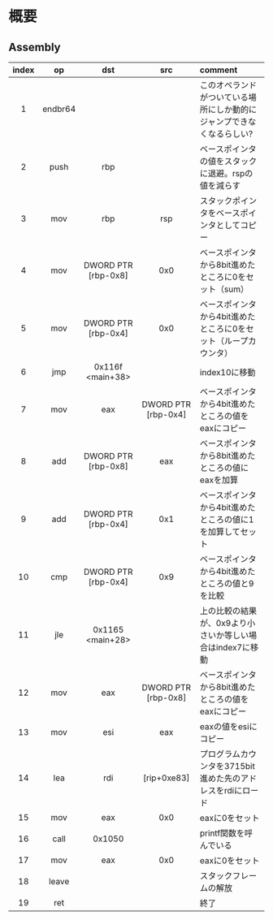 # 概要

## Assembly

| index |   op    |         dst         |         src         | comment                                                               |
| :---: | :-----: | :-----------------: | :-----------------: | :-------------------------------------------------------------------- |
|   1   | endbr64 |                     |                     | このオペランドがついている場所にしか動的にジャンプできなくなるらしい? |
|   2   |  push   |         rbp         |                     | ベースポインタの値をスタックに退避。rspの値を減らす                   |
|   3   |   mov   |         rbp         |         rsp         | スタックポインタをベースポインタとしてコピー                          |
|   4   |   mov   | DWORD PTR [rbp-0x8] |         0x0         | ベースポインタから8bit進めたところに0をセット（sum）                  |
|   5   |   mov   | DWORD PTR [rbp-0x4] |         0x0         | ベースポインタから4bit進めたところに0をセット（ループカウンタ）       |
|   6   |   jmp   |  0x116f <main+38>   |                     | index10に移動                                                         |
|   7   |   mov   |         eax         | DWORD PTR [rbp-0x4] | ベースポインタから4bit進めたところの値をeaxにコピー                   |
|   8   |   add   | DWORD PTR [rbp-0x8] |         eax         | ベースポインタから8bit進めたところの値にeaxを加算                       |
|   9   |   add   | DWORD PTR [rbp-0x4] |         0x1         | ベースポインタから4bit進めたところの値に1を加算してセット             |
|  10   |   cmp   | DWORD PTR [rbp-0x4] |         0x9         | ベースポインタから4bit進めたところの値と9を比較                       |
|  11   |   jle   |  0x1165 <main+28>   |                     | 上の比較の結果が、0x9より小さいか等しい場合はindex7に移動             |
|  12   |   mov   |         eax         | DWORD PTR [rbp-0x8] | ベースポインタから8bit進めたところの値をeaxにコピー                   |
|  13   |   mov   |         esi         |         eax         | eaxの値をesiにコピー                                                  |
|  14   |   lea   |         rdi         |     [rip+0xe83]     | プログラムカウンタを3715bit進めた先のアドレスをrdiにロード            |
|  15   |   mov   |         eax         |         0x0         | eaxに0をセット                                                        |
|  16   |  call   |       0x1050        |                     | printf関数を呼んでいる                                                |
|  17   |   mov   |         eax         |         0x0         | eaxに0をセット                                                        |
|  18   |  leave  |                     |                     | スタックフレームの解放                                                |
|  19   |   ret   |                     |                     | 終了                                                                  |
